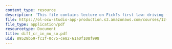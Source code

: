 ```yaml
---
content_type: resource
description: 'This file contains lecture on Fick?s first law: driving force.'
file: https://ol-ocw-studio-app-production.s3.amazonaws.com/courses/12-524-mechanical-properties-of-rocks-fall-2005/89528b59fc1f0c75ce8261a0f108f998_diff_cr_in_mo_so.pdf
file_type: application/pdf
resourcetype: Document
title: diff_cr_in_mo_so.pdf
uid: 89528b59-fc1f-0c75-ce82-61a0f108f998
---
```

